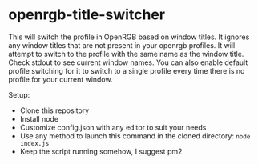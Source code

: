 # openrgb-title-switcher

This will switch the profile in OpenRGB based on window titles. It ignores any window titles that are not present in your openrgb profiles. It will attempt to switch to the profile with the same name as the window title. Check stdout to see current window names. You can also enable default profile switching for it to switch to a single profile every time there is no profile for your current window.

Setup: 
- Clone this repository
- Install node
- Customize config.json with any editor to suit your needs
- Use any method to launch this command in the cloned directory:
`node index.js`
- Keep the script running somehow, I suggest pm2
